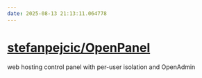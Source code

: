 ```yaml
---
date: 2025-08-13 21:13:11.064778
---
```


# [stefanpejcic/OpenPanel](https://github.com/stefanpejcic/OpenPanel)

web hosting control panel with per-user isolation and OpenAdmin